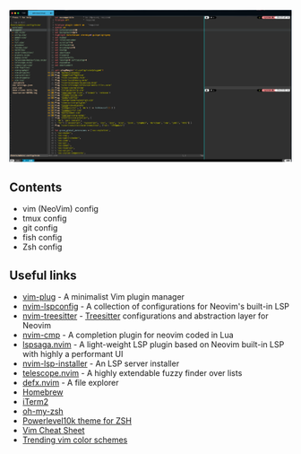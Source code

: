 ![nvim screenshot](./images/view.png)

## Contents

- vim (NeoVim) config
- tmux config
- git config
- fish config
- Zsh config

## Useful links

- [vim-plug](https://github.com/junegunn/vim-plug) - A minimalist Vim plugin manager
- [nvim-lspconfig](https://github.com/neovim/nvim-lspconfig) - A collection of configurations for Neovim's built-in LSP
- [nvim-treesitter](https://github.com/nvim-treesitter/nvim-treesitter) - [Treesitter](https://github.com/tree-sitter/tree-sitter) configurations and abstraction layer for Neovim
- [nvim-cmp](https://github.com/hrsh7th/nvim-cmp) - A completion plugin for neovim coded in Lua
- [lspsaga.nvim](https://github.com/tami5/lspsaga.nvim) - A light-weight LSP plugin based on Neovim built-in LSP with highly a performant UI
- [nvim-lsp-installer](https://github.com/williamboman/nvim-lsp-installer) - An LSP server installer
- [telescope.nvim](https://github.com/nvim-telescope/telescope.nvim) - A highly extendable fuzzy finder over lists
- [defx.nvim](https://github.com/Shougo/defx.nvim) - A file explorer
- [Homebrew](https://brew.sh/)
- [iTerm2](https://iterm2.com/)
- [oh-my-zsh](https://github.com/ohmyzsh/ohmyzsh)
- [Powerlevel10k theme for ZSH](https://github.com/romkatv/powerlevel10k)
- [Vim Cheat Sheet](https://vim.rtorr.com/)
- [Trending vim color schemes](https://vimcolorschemes.com/)


